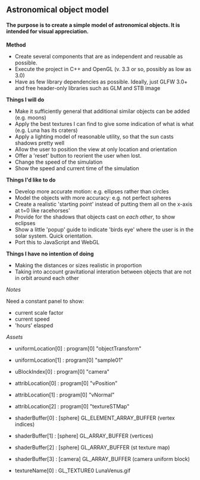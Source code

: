 ## Astronomical object model

#### The purpose is to create a simple model of astronomical objects. It is intended for visual appreciation.

**Method**

- Create several components that are as independent and reusable as possible.
- Execute the project in C++ and OpenGL (v. 3.3 or so, possibly as low as 3.0)
- Have as few library dependencies as possible. Ideally, just GLFW 3.0+ and free header-only libraries such as GLM and STB image

**Things I will do**

- Make it sufficiently general that additional similar objects can be added (e.g. moons)
- Apply the best textures I can find to give some indication of what is what (e.g. Luna has its craters)
- Apply a lighting model of reasonable utility, so that the sun casts shadows pretty well
- Allow the user to position the view at only location and orientation
- Offer a 'reset' button to reorient the user when lost.
- Change the speed of the simulation
- Show the speed and current time of the simulation

**Things I'd like to do**

- Develop more accurate motion: e.g. ellipses rather than circles
- Model the objects with more accuracy: e.g. not perfect spheres
- Create a realistic 'starting point' instead of putting them all on the x-axis at t=0 like racehorses'
- Provide for the shadows that objects cast on *each other*, to show eclipses
- Show a little 'popup' guide to indicate 'birds eye' where the user is in the solar system. Quick orientation.
- Port this to JavaScript and WebGL

**Things I have no intention of doing**

- Making the distances or sizes realistic in proportion
- Taking into account gravitational interation between objects that are not in orbit around each other


*Notes*

Need a constant panel to show:

- current scale factor
- current speed
- 'hours' elasped

*Assets*

- uniformLocation[0] : program[0]  "objectTransform"
- uniformLocation[1] : program[0]  "sample01"

- uBlockIndex[0]     : program[0]  "camera"

- attribLocation[0]  : program[0]  "vPosition"
- attribLocation[1]  : program[0]  "vNormal"
- attribLocation[2]  : program[0]  "textureSTMap"

- shaderBuffer[0]    : [sphere]    GL_ELEMENT_ARRAY_BUFFER (vertex indices)
- shaderBuffer[1]    : [sphere]    GL_ARRAY_BUFFER  (vertices)
- shaderBuffer[2]    : [sphere]    GL_ARRAY_BUFFER  (st texture map)
- shaderBuffer[3]    : [camera]    GL_ARRAY_BUFFER  (camera uniform block)

- textureName[0]     : GL_TEXTURE0 LunaVenus.gif

